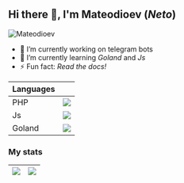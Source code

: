 ## Hi there 👋, I'm Mateodioev (_Neto_)
![Mateodioev](https://komarev.com/ghpvc/?username=Mateodioev&color=blue&style=plastic&label=Views)

- 🔭 I’m currently working on telegram bots
- 🌱 I’m currently learning _Goland_ and _Js_
- ⚡ Fun fact: *Read the docs!*

|  Languages  |             |
| ----------- | ----------- |
|  PHP        | <img src="https://img.shields.io/badge/php-%23777BB4.svg?style=for-the-badge&logo=php&logoColor=white"> |
|  Js         | <img src="https://img.shields.io/badge/-JavaScript-%23F7DF1C?style=flat-square&logo=javascript&logoColor=000000&labelColor=%23F7DF1C&color=%23FFCE5A"> |
|  Goland     | <img src="https://img.shields.io/badge/go-%2300ADD8.svg?style=for-the-badge&logo=go&logoColor=white"> |

### My stats
|<img src="https://github-readme-stats.vercel.app/api?username=Mateodioev&show_icons=true&theme=github_dark"> | <img src="https://github-readme-stats.vercel.app/api/top-langs/?username=Mateodioev&theme=outrun&layout=compact">
| ------------- | ------------- |
